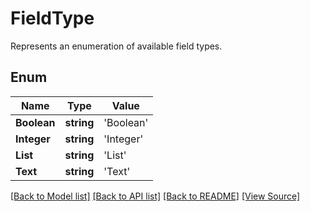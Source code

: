 # FieldType
Represents an enumeration of available field types.

## Enum
Name | Type | Value
------------ | ------------- | -------------
**Boolean** | **string** | 'Boolean'
**Integer** | **string** | 'Integer'
**List** | **string** | 'List'
**Text** | **string** | 'Text'
[[Back to Model list]](../README.md#documentation-for-models) [[Back to API list]](../README.md#documentation-for-api-endpoints) [[Back to README]](../README.md) [[View Source]](../src/models/fieldType.ts)


